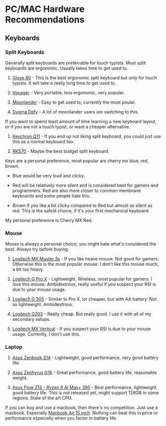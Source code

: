 # PC/MAC Hardware Recommendations

## Keyboards

### Split Keyboards

Generally split keyboards are preferrable for touch typists. Most split keyboards are ergonomic. Usually takes time to get used to.

1. [Glove 80](https://www.moergo.com/) - This is the best ergonomic split keyboard but only for touch typists. It will take a really long time to get used to.

2. [Voyager](https://www.zsa.io/voyager) - Very portable, less ergonomic, very popular.

3. [Moonlander](https://www.zsa.io/moonlander) - Easy to get used to, currently the most poular.

4. [Dygma Defy](https://dygma.com/pages/defy) - A lot of moonlander users are switching to this.

If you want to spend least amount of time learning a new keyboard layout, or if you are not a touch typist, or want a cheaper alternative.

1. [Keychron Q11](https://www.keychron.com/products/keychron-q11-qmk-custom-mechanical-keyboard) - If you end up not liking split keyboard, you could just use this as a normal keyboard too.

2. [RKS70](https://www.amazon.com/RK-ROYAL-KLUDGE-Bluetooth-Mechanical/dp/B0C88V7LQK) - Maybe the best budget split keyboard.

Keys are a personal preference, most popular are cherry mx blue, red, brown.

- Blue would be very loud and clicky.

- Red will be relatively more silent and is considered best for gamers and programmers. Red are also more closer to common membrane keyboards and some people hate this.

- Brown if you like a bit clicky compared to Red but almost as silent as red. This is the safest choice, if it's your first mechanical keyboard.

My personal preference is Cherry MX Red.

### Mouse

Mouse is always a personal choice, you might hate what's considered the best. Always try before buying.

1. [Logitech MX Master 3s](https://www.amazon.com/Logitech-MX-Master-3S-Pale/dp/B09HMKFDXC) - If you like heave mouse. Not good for gamers. Otherwise this is the most popular mouse. I don't like this mouse much, a bit too heavy.

2. [Logitech G Pro X](https://www.amazon.com/Logitech-Superlight-Lightspeed-Lightweight-Programmable/dp/B09NBWL8J5) - Lightweight, Wireless, most popular for gamers. I love this mouse. Ambidextrous, really useful if you suspect your RSI is due to your mouse usage.

3. [Logitech G 305](https://www.amazon.com/Logitech-LIGHTSPEED-Wireless-Gaming-Mouse/dp/B07CMS5Q6N) - Similar to Pro X, lot cheaper, but with AA battery. Not as lightweight. Ambidextrous.

4. [Logitech G203](https://www.amazon.com/Logitech-LIGHTSYNC-Wired-Gaming-Mouse/dp/B07YN82X3B) - Really cheap. But really good. I use it with all of my secondary setups.

5. [Logitech MX Vertical](https://www.amazon.com/Logitech-Vertical-Wireless-Mouse-Rechargeable/dp/B07FNJB8TT) - If you suspect your RSI is due to your mouse usage. Currently, I don't use this.


### Laptop

1. [Asus Zenbook S14](https://www.asus.com/in/laptops/for-home/zenbook/asus-zenbook-s-14-ux5406/) - Lightweight, good performance, very good battery life.

2. [Asus Zephyrus G16](https://rog.asus.com/in/laptops/rog-zephyrus/rog-zephyrus-g16-2024-ga605/) - Great performance, good battery life, reasonable weight.

3. [Asus Flow Z13 - Ryzen 9 AI Max+ 395](https://rog.asus.com/laptops/rog-flow/rog-flow-z13-2025/) - Best performance, lightweight, good battery life. This is not released yet, might support 128GB in some regions. State of the art CPU.

If you can buy and use a macbook, then there's no competition. Just use a macbook. Especially [Macbook Air 15 inch](https://www.apple.com/shop/buy-mac/macbook-air/15-inch-sky-blue-m4-chip-with-10-core-cpu-10-core-gpu-16gb-memory-256gb). Nothing can beat this in price or performance especially when you factor in battery life.
